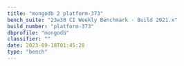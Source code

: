 ```yaml
---
title: "mongodb 2 platform-373"
bench_suite: "23w38 CI Weekly Benchmark - Build 2021.x"
build_number: "platform-373"
dbprofile: "mongodb"
classifier: ""
date: 2023-09-18T01:45:28
type: "bench"
---
```

